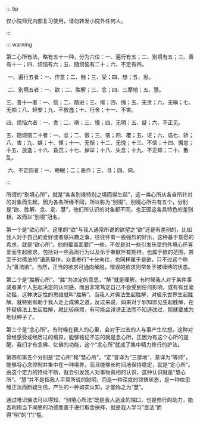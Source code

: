 ::: tip

仅小院师兄内部复习使用，请勿转发小院外任何人。

:::

::: warning

第二心所有法，略有五十一种，分为六位：一、遍行有五；二、别境有五；三、善有十一；四、烦恼有六；五、随烦恼有二十；六、不定有四。

​         一、遍行五者：一、作意；二、触；三、受；四、想；五、思。

​         二、别境五者：一、欲；二、胜解；三、念；四、三摩地；五、慧。

​         三、善十一者：一、信；二、精进；三、惭；四、愧；五、无贪；六、无嗔；七、无痴；八、轻安；九、不放逸；十、行舍；十一、不害。

​         四、烦恼六者：一、贪；二、嗔；三、慢；四、无明；五、疑；六、不正见。

​         五、随烦恼二十者：一、忿；二、恨；三、恼；四、覆；五、诳；六、谄七、骄；八、害；九、嫉；十、悭；十一、无惭；十二、无愧；十三、不信；十四、懈怠；十五、放逸；十六、昏沉；十七、掉举；十八、失念；十九、不正知；二十、散乱。

​         六、不定四者：一、睡眠；二；恶作；三、寻；四、伺。

:::

​         所谓的“别境心所”，就是“各各别缘特别之境而得生起”，这一类心所从各自所针对的对象而生起，因为各各所缘不同，所以称为“别境”。别境心所共有五个，分别是“欲、胜解、念、定、慧”，他们所认识的对象都不同，也正因这各具特色的差别相，故而以“别境”冠名。

​         第一个是“欲心所”。这里的“欲”与我人通常所说的欲望之“欲”还是有差别的，比如我人对于自己的爱好或者感兴趣之事，往往怀有一股强烈的好乐，这种基于意愿的希求，就是“欲心所”。他的覆盖面要广一些，不仅是对一些引发乐受的外境心怀喜爱而生起欲求，包括对一些高尚行为以及乐于奉献怀有期待，也属于欲的范围，甚至于对佛法的“诸恶莫作，众善奉行”十分向往，也同样属于是欲，只不过这个称为“善法欲”。当然，正当的欲求可通向解脱，错误的欲求则常处于被缠缚的状态。

​         第二个是“胜解心所”。“胜”为决定的意思，“解”就是理解。有时候我人对于某件事或者某个人生起决定的认同感，而且非常笃定自己不会受到任何影响，或有有丝毫动摇，这种决定性的思维就叫“胜解”。当我人对佛法生起胜解，对极乐世界生起胜解，就特别有助于我人走上成佛之道。反过来说，如果对于邪知邪见生起胜解，在怀疑佛法上生起胜解，就比较麻烦，有可能会诽谤正法而不知道改过，那就要成为地狱种子了。

​         第三个是“念心所”。有时候在我人的心里，会对于过去的人与事产生忆想。这种对曾经感受或经历过的境界，能够铭记不忘的就是念心所，正因为有这个心所的提醒，我们才有念佛、忆佛的功能，这个“念心所”就成了集中精力修行的护法。

​         第四和第五个分别是“定心所”和“慧心所”。“定”音译为“三摩地”，意译为“等持”，能够将心念控制并集中在一种境界，而且能够长时间地保持稳定，就是“定心所”。由这个定力的持续不断，就会引发我人对事物真相的认识，这种认识就是“慧心所”。“慧”并不是指我人平常所说的聪明，而是一种深度的领悟状态，是一种依思维正法而断疑生信，产生的一种如实认知，才能称之为“慧”。

​         通过唯识佛法可以得知，“别境心所法”既是我人造业的端口，也是修行的助力，能否利用当下闻思的功德而善于进行取舍抉择，就是我人学习“百法”而得“明”的“门”槛。
